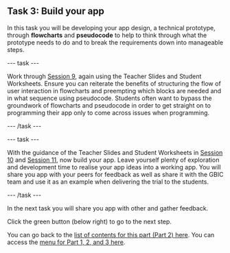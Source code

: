 ## Task 3: Build  your app

In this task you will be developing your app design, a technical prototype, through **flowcharts** and **pseudocode** to help to think through what the prototype needs to do and to break the requirements down into manageable steps.

--- task ---

Work through [Session 9](ncce.io/0Ajo8a), again using the Teacher Slides and Student Worksheets. Ensure you can reiterate the benefits of structuring the flow of user interaction in flowcharts and preempting which blocks are needed and in what sequence using pseudocode. Students often want to bypass the groundwork of flowcharts and pseudocode in order to get straight on to programming their app only to come across issues when programming.

--- /task ---

--- task ---

With the guidance of the Teacher Slides and Student Worksheets in [Session 10](https://ncce.io/oYe7gu) and [Session 11](https://ncce.io/QIk58r), now build your app. Leave yourself plenty of exploration and development time to realise your app ideas into a working app. You will share you app with your peers for feedback as well as share it  with the GBIC team and use it as an example when delivering the trial to the students.

--- /task ---

In the  next task you will share you app with other and gather feedback.

Click the green button (below right) to go to the next step.

You can go back to the [list of contents for this part (Part 2) here](https://projects.raspberrypi.org/en/projects/Year8-RelevanceTraining-Part3-GBICi4). 
You can access the [menu for Part 1, 2, and 3 here](https://projects.raspberrypi.org/en/pathways/year8-relevancetraining-gbici4).
